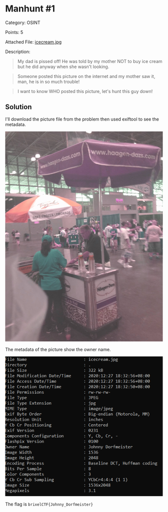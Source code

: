 # Manhunt #1

Category: OSINT

Points: 5

Attached File: [icecream.jpg](files/icecream.jpg) 

Description:

> My dad is pissed off! He was told by my mother NOT to buy ice cream but he did anyway when she wasn't looking.

> Someone posted this picture on the internet and my mother saw it, man, he is in so much trouble!

> I want to know WHO posted this picture, let's hunt this guy down!

## Solution

I'll download the picture file from the problem then used exiftool to see the metadata. 

![icecream](files/icecream.jpg)

The metadata of the picture show the owner name.

![metadata](files/exif_manhunt1.PNG)

The flag is `brixelCTF{Johnny_Dorfmeister}`

